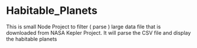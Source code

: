 # Habitable_Planets
This is small Node Project to filter ( parse ) large data file that is downloaded from NASA Kepler Project. It will parse the CSV file and display the habitable planets
